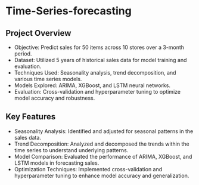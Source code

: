 # Time-Series-forecasting
## Project Overview
+ Objective: Predict sales for 50 items across 10 stores over a 3-month period.
+ Dataset: Utilized 5 years of historical sales data for model training and evaluation.
+ Techniques Used: Seasonality analysis, trend decomposition, and various time series models.
+ Models Explored: ARIMA, XGBoost, and LSTM neural networks.
+ Evaluation: Cross-validation and hyperparameter tuning to optimize model accuracy and robustness. <br>
## Key Features
+ Seasonality Analysis: Identified and adjusted for seasonal patterns in the sales data.
+ Trend Decomposition: Analyzed and decomposed the trends within the time series to understand underlying patterns.
+ Model Comparison: Evaluated the performance of ARIMA, XGBoost, and LSTM models in forecasting sales.
+ Optimization Techniques: Implemented cross-validation and hyperparameter tuning to enhance model accuracy and generalization.
